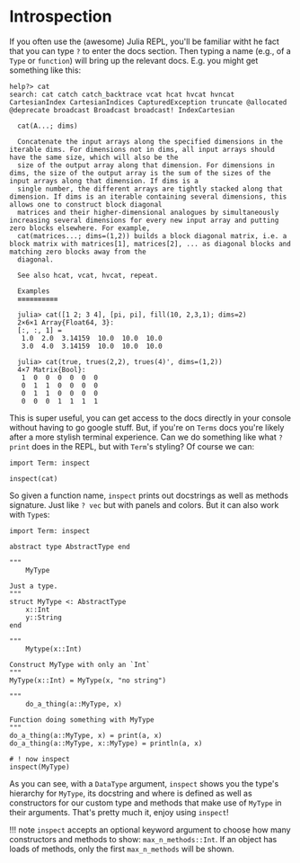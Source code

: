 # Introspection

If you often use the (awesome) Julia REPL, you'll be familiar witht he fact that you can type `?` to enter the docs section. Then typing a name (e.g., of a `Type` or `function`) will bring up the relevant docs.
E.g. you might get something like this:

```
help?> cat
search: cat catch catch_backtrace vcat hcat hvcat hvncat CartesianIndex CartesianIndices CapturedException truncate @allocated @deprecate broadcast Broadcast broadcast! IndexCartesian

  cat(A...; dims)

  Concatenate the input arrays along the specified dimensions in the iterable dims. For dimensions not in dims, all input arrays should have the same size, which will also be the
  size of the output array along that dimension. For dimensions in dims, the size of the output array is the sum of the sizes of the input arrays along that dimension. If dims is a
  single number, the different arrays are tightly stacked along that dimension. If dims is an iterable containing several dimensions, this allows one to construct block diagonal
  matrices and their higher-dimensional analogues by simultaneously increasing several dimensions for every new input array and putting zero blocks elsewhere. For example,
  cat(matrices...; dims=(1,2)) builds a block diagonal matrix, i.e. a block matrix with matrices[1], matrices[2], ... as diagonal blocks and matching zero blocks away from the
  diagonal.

  See also hcat, vcat, hvcat, repeat.

  Examples
  ≡≡≡≡≡≡≡≡≡≡

  julia> cat([1 2; 3 4], [pi, pi], fill(10, 2,3,1); dims=2)
  2×6×1 Array{Float64, 3}:
  [:, :, 1] =
   1.0  2.0  3.14159  10.0  10.0  10.0
   3.0  4.0  3.14159  10.0  10.0  10.0
  
  julia> cat(true, trues(2,2), trues(4)', dims=(1,2))
  4×7 Matrix{Bool}:
   1  0  0  0  0  0  0
   0  1  1  0  0  0  0
   0  1  1  0  0  0  0
   0  0  0  1  1  1  1
```

This is super useful, you can get access to the docs directly in your console without having to go google stuff. But, if you're on `Terms` docs you're likely after a more stylish terminal experience. Can we do something like what `? print` does in the REPL, but with `Term`'s styling? Of course we can:

```@inspect
import Term: inspect

inspect(cat)
```

So given a function name, `inspect` prints out docstrings as well as methods signature. Just like `? vec` but with panels and colors. But it can also work with `Type`s:

```@example
import Term: inspect

abstract type AbstractType end

"""
    MyType

Just a type.
"""
struct MyType <: AbstractType
    x::Int
    y::String
end

"""
    Mytype(x::Int)

Construct MyType with only an `Int`
"""
MyType(x::Int) = MyType(x, "no string")

"""
    do_a_thing(a::MyType, x)

Function doing something with MyType
"""
do_a_thing(a::MyType, x) = print(a, x)
do_a_thing(a::MyType, x::MyType) = println(a, x)

# ! now inspect
inspect(MyType)
```

As you can see, with a `DataType` argument, `inspect` shows you the type's hierarchy for `MyType`, its docstring and where is defined as well as constructors for our custom type and methods that make use of `MyType` in their arguments. That's pretty much it, enjoy using `inspect`!


!!! note
    `inspect` accepts an optional keyword argument to choose how many constructors and methods to show: `max_n_methods::Int`. If an object has loads of methods, only the first `max_n_methods` will be shown.

